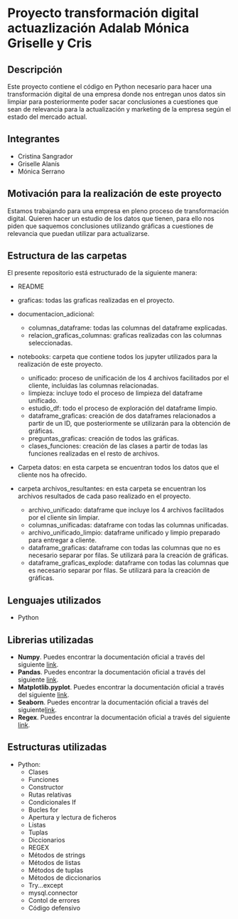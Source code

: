 # Proyecto transformación digital actuazlización Adalab Mónica Griselle y Cris

## Descripción
Este proyecto contiene el código en Python necesario para hacer una transformación digital de una empresa donde nos entregan unos datos sin limpiar para posteriormente poder sacar conclusiones a cuestiones que sean de relevancia para la actualización y marketing de la empresa según el estado del mercado actual.


## Integrantes
* Cristina Sangrador
* Griselle Alanís
* Mónica Serrano 

## Motivación para la realización de este proyecto

 Estamos trabajando para una empresa en pleno proceso de transformación digital. Quieren hacer un estudio de los datos que tienen, para ello nos piden que saquemos conclusiones utilizando gráficas a cuestiones de relevancia que puedan utilizar para actualizarse.

## Estructura de las carpetas 

 El presente repositorio está estructurado de la siguiente manera:

 - README

 - graficas: todas las graficas realizadas en el proyecto.

 - documentacion_adicional:
   * columnas_dataframe: todas las columnas del dataframe explicadas.
   * relacion_graficas_columnas: graficas realizadas con las columnas seleccionadas.

 - notebooks: carpeta que contiene todos los jupyter utilizados para la realización de este proyecto.
    * unificado: proceso de unificación de los 4 archivos facilitados por el cliente, incluidas las columnas relacionadas.
    * limpieza: incluye todo el proceso de limpieza del dataframe unificado.
    * estudio_df: todo el proceso de exploración del dataframe limpio.
    * dataframe_graficas: creación de dos dataframes relacionados a partir de un ID, que posteriormente se utilizarán para la obtención de gráficas.
    * preguntas_graficas: creación de todos las gráficas.
    * clases_funciones: creación de las clases a partir de todas las funciones realizadas en el resto de archivos.

 - Carpeta datos: en esta carpeta se encuentran todos los datos que el cliente nos ha ofrecido.

 - carpeta archivos_resultantes: en esta carpeta se encuentran los archivos resultados de cada paso realizado en el proyecto.
    * archivo_unificado: dataframe que incluye los 4 archivos facilitados por el cliente sin limpiar.
    * columnas_unificadas: dataframe con todas las columnas unificadas.
    * archivo_unificado_limpio: dataframe unificado y limpio preparado para entregar a cliente.
    * dataframe_graficas: dataframe con todas las columnas que no es necesario separar por filas. Se utilizará para la creación de gráficas.
    * dataframe_graficas_explode: dataframe con todas las columnas que es necesario separar por filas. Se utilizará para la creación de gráficas.


## Lenguajes utilizados
* Python

## Librerias utilizadas

* **Numpy**. Puedes encontrar la documentación oficial a través del siguiente [link](https://numpy.org/doc/stable/user/).
* **Pandas**. Puedes encontrar la documentación oficial a través del siguiente [link](https://pandas.pydata.org/docs/user_guide/index.html).
* **Matplotlib.pyplot**. Puedes encontrar la documentación oficial a través del siguiente [link](https://matplotlib.org/stable/users/index.html).
* **Seaborn**. Puedes encontrar la documentación oficial a través del siguiente[link](https://seaborn.pydata.org/tutorial.html).
* **Regex**. Puedes encontrar la documentación oficial a través del siguiente [link](https://docs.python.org/3/library/re.html).

## Estructuras utilizadas
* Python:
    * Clases
    * Funciones
    * Constructor
    * Rutas relativas
    * Condicionales If
    * Bucles for
    * Apertura y lectura de ficheros
    * Listas
    * Tuplas
    * Diccionarios
    * REGEX
    * Métodos de strings
    * Métodos de listas
    * Métodos de tuplas
    * Métodos de diccionarios
    * Try...except
    * mysql.connector
    * Contol de errores
    * Código defensivo
